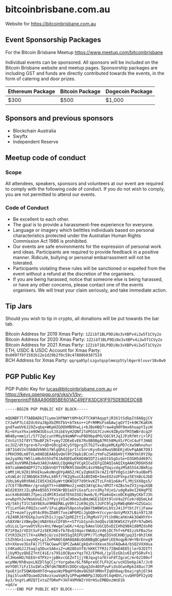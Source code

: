 # bitcoinbrisbane.com.au
Website for https://bitcoinbrisbane.com.au

## Event Sponsorship Packages
For the Bitcoin Brisbane Meetup https://www.meetup.com/bitcoinbrisbane

Individual events can be sponsored.  All sponsors will be included on the Bitcoin Brisbane website and meetup pages.  Sponsorship packages are including GST and funds are directly contributed towards the events, in the form of catering and door prizes.

| Ethereum Package | Bitcoin Package | Dogecoin Package |
|---|---|---|
| $300 | $500 | $1,000 |

## Sponsors and previous sponsors

* Blockchain Australia
* Swyftx
* Independent Reserve

## Meetup code of conduct  

### Scope

All attendees, speakers, sponsors and volunteers at our event are required to comply with the following code of conduct. If you do not wish to comply, you are not permitted to attend our events.

### Code of Conduct

* Be excellent to each other.
* The goal is to provide a harassment-free experience for everyone.
* Language or imagery which belittles individuals based on personal characteristics protected under the Australian Human Rights Commission Act 1986 is prohibited.
* Our events are safe environments for the expression of personal work and ideas. Participants are required to provide feedback in a positive manner. Ridicule, bullying or personal embarrassment will not be tolerated. 
* Participants violating these rules will be sanctioned or expelled from the event without a refund at the discretion of the organisers.  
* If you are being harassed, notice that someone else is being harassed, or have any other concerns, please contact one of the events organisers. We will treat your claim seriously, and take immediate action. 

## Tip Jars

Should you wish to tip in crypto, all donations will be put towards the bar tab.

Bitcoin Address for 2019 Xmas Party: `1Z2ibT1BLP9DiNx3vXBPv4i2w5T1CVy2o`  
Bitcoin Address for 2020 Xmas Party: `1Z2ibT1BLP9DiNx3vXBPv4i2w5T1CVy2o`  
Bitcoin Address for 2021 Xmas Party: `1Z2ibT1BLP9DiNx3vXBPv4i2w5T1CVy2o`  
ETH, USDC & USDC Account for Xmas Party: `0x0097f8f1502b12e1d29b2f0c59c47808b0387519`  
BCH Address for Xmas Party: `qqrqa05plszgutqsplmmzp5tyl6ger6lvuvr38v8w9`  

## PGP Public Key

PGP Public Key for lucas@bitcoinbrisbane.com.au or https://keys.openpgp.org/vks/v1/by-fingerprint/F68AA906B5BE601AC49EF83DC61F975DEBDEDC6B

```text
-----BEGIN PGP PUBLIC KEY BLOCK-----

mQGNBF7lfTABDADkITiymo1HfNWYt6M+bCFTCkWYAqyptjR3X1tSdbpIt8AQgjCV
CYJwhP7LCdZdc6VaJ8pXbZMSTbV+bTkkx++1PrRMMsFsmbAwjqGYTI+k9K7KaKVK
gndTweUV6J29Zvqbq+WKpHZGOOkMB9hwLi+bJBoHBQ7raw4q90F0mx6huapYIyzH
Ri+bYuxYhxim9OW3UEsutJXibEVyH2QNf2lUPO1G7CzvHs9ZByGVfM35WBrdcq2F
WR4By+mm1zl/57TZqCcunYMSyb9oWNP+uP8D9bpdPO/G6C9tJqIJPzRfHtri+lP2
CVnSzt5If8YtTNuBF2kT+ymy72DEeEvE67Rx8BOBgA7Mth8MuXS/PCnC4uFfJHAE
ecJUZ/dttgre+b7v+QD+G9cgI4Cy5YQprg3lTG2TvxBspkMLKpPD7cXw5Whnohur
zB71G4VJxtOA8dVkNh1fWlgQhGJjpr1lcSnrcKys0x49waSBGEKjdUvPqAAK7O9J
cPKH390Lm8TVLm0AEQEAAbQvQml0Y29pbiBCcmlzYmFuZSA8bHVjYXNAYml0Y29p
bmJyaXNiYW5lLmNvbS5hdT6JAdQEEwEKAD4WIQT2iqkGtb5gGsSe+D3GH5dd697c
awUCXuV9MAIbAwUJA8JnAAULCQgHAgYVCgkICwIEFgIDAQIeAQIXgAAKCRDGH5dd
697ca6WmDADPf27s3QbVnQYTYEMKR53UeORi4sV98egTUqicdqzMSA55S4JBkRip
LmMtjHL9Z8i9hkEkuwkoNngDYpAN52/KCyZqKmXIkrAZIrBfV0gSz2APrkuUBoP5
xXsWL4rJZ3NbQGk35RxLk0hf/YKZg9usCAiBOIHD+5mxEO2sUFVnpz5EtkBcGJbD
JUbLb6y8RtRA6JI85X3d2GyWrtQKWIQf7d9tkvKZTzLFn01o6Avfl/MjSXXQgs5/
z7CEf7BnM6mr/grodgXTt+n8NBMmn2jxmQS3AYqC4u/dM3Tr4ZBs5eZV3jnquXQB
WId283XtJILqR4eB5653YH5NrBD1eGYiGxafLorn3Ry7djeS/udgRa9eI26HqPTE
asck46dd4BtJTpeiiEdMlR3xGd7EhU3SOi9web/E/PGa6oQxceDCKqQNyCKbTJ3h
e+wbpYhJwYWakUuEJs3fPysjVIaCHOew3uB4zWGE1SEXt9lnV4u2FCokrdQSmLkd
vQ/SkhjT3lC5AY0EXuV9MAEMALgV0hl2iK9GjDLlJUFC9lgJyRWEqKWV+GZSGa1c
YTiLeYG4cF0QZscveP/1FuLgNaV58poshyQAm7bW8WSnLbVzJ4i3YtbtJYjjFaew
rLZY+mzmfiyy0t6cR9sZDARt7xeiWP6MIcJgbQ0+kYccyerdoVyMVX7LBin971J8
/6Z40RJ6YEGXpJunVZhIcJjga72pREZttIzJRgMxV7jYtih0NcahKnAk3GWXhYV+
u58XVWriVBmyQmjVNAY6kzCDf8h++STYib1yndcXeQQvzSB3KWSX2YyEPr97wDHS
u9iLsLlp+vwOtVXzv4nLYWwgelwGK/+4zq/bAmxlUGCQ5xD2IHhQ9B41d8MZdsR0
R71FQa2rVD3t5uF2z5ERJHEvfb78vQJ4qorXWUAzzV46jDCfhf+kP8IzzkFBaJSe
CVtR3Zk2tl7X+aXMm5jU/zoI9X5SgIRIPCUPP/7lcMqd3SVdCKHDjpq3Ir0h3lKK
C5Zh9Gn1ixwyUQ+LplZoP6NQlQARAQABiQG8BBgBCgAmFiEE9oqpBrW+YBrEnvg9
xh+XXeve3GsFAl7lfTACGwwFCQPCZwAACgkQxh+XXeve3GsFAQwA4/bSQ2VXXHua
LV4KadGJJJ5aqlq5DuxSA6xiZ+uN28EoVf8/kKKC7fR3i7IBmD4ED5jlerDJDITt
ljUyM3yzQkEZ7ntC4iE/s795iOCByexYqz7X2/EP6dL/jplEzGb1v6IqY5GRvFn1
4l3HomHO/hEEUr4TPXz+jpBkvcGEZnT1jjYBJqugtafEroF8TZgcoC/mr62I00vf
wcpNW/KhBvpxLNZDl5gCCjrYorgabe/6Lf6RpreUCfLFh2Ca/ucHIbe6pJA7/Jc0
mVYO0l7iFz1SuIWlxZNfdm7NGRVcDOQrsQpq2dn4OSPywFidsOCwnRpkZ48uc7JM
YpoEt1nT5QWUQeHhTd+wpasWzPBqHY6dmx0G56FXMHnfZq6h0aq/DeajrghjOl94
jXqi5luxNTQuaeD2VAvzsuwVqH3y1PPwpHW0PpJ3QQz9lXqHQVL/svQHFOPV2yUQ
Ay3/5ngYLaMZQ7IxtaZfDReP+3kF4XMVWZrVOrHSuIMBDxzWnD1b
=qd/w
-----END PGP PUBLIC KEY BLOCK-----
```
